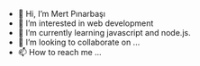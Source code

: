 - 👋 Hi, I’m Mert Pınarbaşı 
- 👀 I’m interested in web development
- 🌱 I’m currently learning javascript and node.js.
- 💞️ I’m looking to collaborate on ...
- 📫 How to reach me ...

<!---
mertpinarbasi/mertpinarbasi is a ✨ special ✨ repository because its `README.md` (this file) appears on your GitHub profile.
You can click the Preview link to take a look at your changes.
--->

